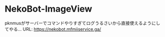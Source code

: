 # NekoBot-ImageView
pknmusがサーバーでコマンドやりすぎてログうるさいから直接使えるようにしてやる…
URL: https://nekobot.mfmiiservice.ga/
